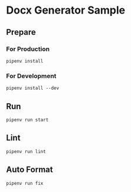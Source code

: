 # Docx Generator Sample

## Prepare

### For Production
```
pipenv install
```

### For Development
```
pipenv install --dev
```

## Run
```
pipenv run start
```

## Lint
```
pipenv run lint
```

## Auto Format
```
pipenv run fix
```
